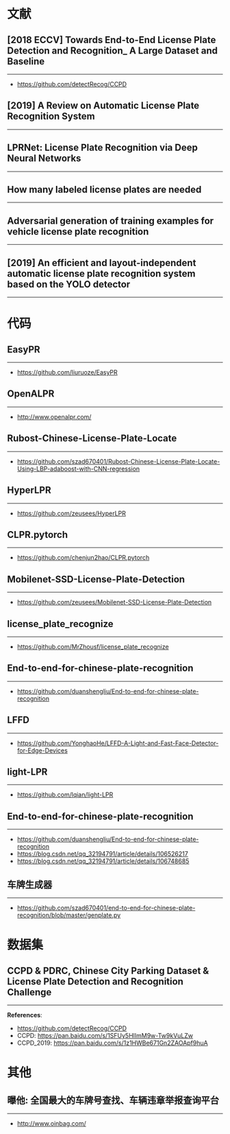 # 文献

## [2018 ECCV] Towards End-to-End License Plate Detection and Recognition_ A Large Dataset and Baseline
---
- https://github.com/detectRecog/CCPD

## [2019] A Review on Automatic License Plate Recognition System
---

## LPRNet: License Plate Recognition via Deep Neural Networks
---

## How many labeled license plates are needed
---

## Adversarial generation of training examples for vehicle license plate recognition
---

## [2019] An efficient and layout-independent automatic license plate recognition system based on the YOLO detector
----


# 代码
## EasyPR
---
- https://github.com/liuruoze/EasyPR

## OpenALPR
---
- http://www.openalpr.com/

## Rubost-Chinese-License-Plate-Locate
---
- https://github.com/szad670401/Rubost-Chinese-License-Plate-Locate-Using-LBP-adaboost-with-CNN-regression

## HyperLPR
---
- https://github.com/zeusees/HyperLPR

## CLPR.pytorch
---
- https://github.com/chenjun2hao/CLPR.pytorch

## Mobilenet-SSD-License-Plate-Detection
---
- https://github.com/zeusees/Mobilenet-SSD-License-Plate-Detection

## license_plate_recognize
---
- https://github.com/MrZhousf/license_plate_recognize

## End-to-end-for-chinese-plate-recognition
---
- https://github.com/duanshengliu/End-to-end-for-chinese-plate-recognition

## LFFD
---
- https://github.com/YonghaoHe/LFFD-A-Light-and-Fast-Face-Detector-for-Edge-Devices

## light-LPR
---
- https://github.com/lqian/light-LPR

## End-to-end-for-chinese-plate-recognition
---
- https://github.com/duanshengliu/End-to-end-for-chinese-plate-recognition
- https://blog.csdn.net/qq_32194791/article/details/106526217
- https://blog.csdn.net/qq_32194791/article/details/106748685

## 车牌生成器
---
- https://github.com/szad670401/end-to-end-for-chinese-plate-recognition/blob/master/genplate.py


# 数据集

## CCPD & PDRC, Chinese City Parking Dataset & License Plate Detection and Recognition Challenge
---
**References**:
- https://github.com/detectRecog/CCPD
- CCPD: https://pan.baidu.com/s/1SFUy5HlImM9w-Tw9kVuLZw
- CCPD_2019: https://pan.baidu.com/s/1z1HWBe671Gn2ZAOApf9huA


# 其他

## 曝他: 全国最大的车牌号查找、车辆违章举报查询平台
---
- http://www.oinbag.com/

